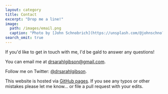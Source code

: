 ```yaml
---
layout: category
title: Contact
excerpt: "Drop me a line!"
image:
  path: /images/email.png
  caption: "Photo by [John Schnobrich](https://unsplash.com/@johnschno?utm_source=unsplash&utm_medium=referral&utm_content=creditCopyText) on [Unsplash](https://unsplash.com/s/photos/email?utm_source=unsplash&utm_medium=referral&utm_content=creditCopyText)"
search_omit: true
---
```


If you'd like to get in touch with me, I'd be gald to answer any questions!

You can email me at [drsarahlgibson@gmail.com](mailto:drsarahlgibson@gmail.com).

Follow me on Twitter: [@drsarahlgibson](https://twitter.com/drsarahlgibson).

This website is hosted via [GitHub pages](https://github.com/sgibson91/sgibson91.github.io). If you see any typos or other mistakes please let me know... or file a pull request with your edits.

